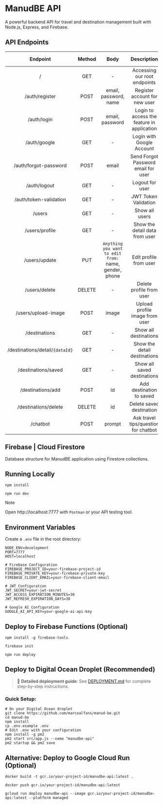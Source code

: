 # ManudBE API

A powerful backend API for travel and destination management built with Node.js, Express, and Firebase.

## API Endpoints
|             Endpoint          | Method |                                      Body                                      |                     Description                   | JWT Token |
| :---------------------------: | :----: | :----------------------------------------------------------------------------: | :-----------------------------------------------: | :-------: |
|   /                           |   GET  |                                   -                                            | Accessing our root endpoints                      |  &#9744;  |
|   /auth/register              |  POST  |                           email, password, name                                | Register account for new user                     |  &#9744;  |
|   /auth/login                 |  POST  |                             email, password                                    | Login to access the feature in application        |  &#9744;  |
|   /auth/google                |   GET  |                                   -                                            | Login with Google Account                         |  &#9744;  |
|   /auth/forgot-password       |  POST  |                                email                                           | Send Forgot Password email for user               |  &#9744;  |
|   /auth/logout                |   GET  |                                   -                                            | Logout for user                                   |  &#9745;  |
|   /auth/token-validation      |   GET  |                                   -                                            | JWT Token Validation                              |  &#9745;  |
|   /users                      |   GET  |                                   -                                            | Show all users                                    |  &#9745;  |
|   /users/profile              |   GET  |                                   -                                            | Show the detail data from user                    |  &#9745;  |
|   /users/update               |   PUT  |`Anything you want to edit from:` name, gender, phone                           | Edit profile from user                            |  &#9745;  |
|   /users/delete               | DELETE |                                   -                                            | Delete profile from user                          |  &#9745;  |
|   /users/upload-image         |  POST  |                                image                                           | Upload profile image from user                    |  &#9745;  |
|   /destinations               |   GET  |                                   -                                            | Show all destinations                             |  &#9744;  |
|/destinations/detail/`{dataId}`|   GET  |                                   -                                            | Show the detail destinations                      |  &#9745;  |
|   /destinations/saved         |   GET  |                                   -                                            | Show all saved destinations                       |  &#9745;  |
|   /destinations/add           |  POST  |                                  id                                            | Add destination to saved                          |  &#9745;  |
|   /destinations/delete        | DELETE |                                  id                                            | Delete saved destination                          |  &#9745;  |
|   /chatbot                    |  POST  |                                prompt                                          | Ask travel tips/question for chatbot              |  &#9745;  |

## Firebase | Cloud Firestore
Database structure for ManudBE application using Firestore collections.

## Running Locally
```console
npm install
```
```console
npm run dev
```
> [!NOTE]
> Open http://localhost:7777 with `Postman` or your API testing tool.

## Environment Variables
Create a `.env` file in the root directory:
```env
NODE_ENV=development
PORT=7777
HOST=localhost

# Firebase Configuration
FIREBASE_PROJECT_ID=your-firebase-project-id
FIREBASE_PRIVATE_KEY=your-firebase-private-key
FIREBASE_CLIENT_EMAIL=your-firebase-client-email

# JWT Configuration
JWT_SECRET=your-jwt-secret
JWT_ACCESS_EXPIRATION_MINUTES=30
JWT_REFRESH_EXPIRATION_DAYS=30

# Google AI Configuration
GOOGLE_AI_API_KEY=your-google-ai-api-key
```

## Deploy to Firebase Functions (Optional)
```console
npm install -g firebase-tools
```
```console
firebase init
```
```console
npm run deploy
```

## Deploy to Digital Ocean Droplet (Recommended)

> 📖 **Detailed deployment guide**: See [DEPLOYMENT.md](./DEPLOYMENT.md) for complete step-by-step instructions.

### Quick Setup:
```console
# On your Digital Ocean droplet
git clone https://github.com/marcoalfans/manud-be.git
cd manud-be
npm install
cp .env.example .env
# Edit .env with your configuration
npm install -g pm2
pm2 start src/app.js --name "manudbe-api"
pm2 startup && pm2 save
```

## Alternative: Deploy to Google Cloud Run (Optional)
```console
docker build -t gcr.io/your-project-id/manudbe-api:latest .
```
```console
docker push gcr.io/your-project-id/manudbe-api:latest
```
```console
gcloud run deploy manudbe-api --image gcr.io/your-project-id/manudbe-api:latest --platform managed
```

